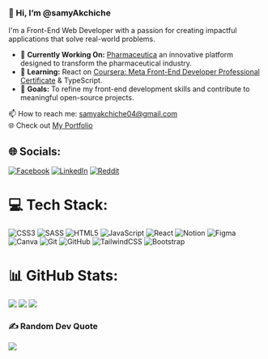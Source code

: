 ### 👋 Hi, I’m @samyAkchiche<br>
I'm a Front-End Web Developer with a passion for creating impactful applications that solve real-world problems.  

- 🔭 **Currently Working On:** [Pharmaceutica](https://github.com/yanissiammour/Pharmaceutica)  an innovative platform designed to transform the pharmaceutical industry.
- 🌱 **Learning:** React on [Coursera: Meta Front-End Developer Professional Certificate](https://www.coursera.org/professional-certificates/meta-front-end-developer) & TypeScript.
- 🎯 **Goals:** To refine my front-end development skills and contribute to meaningful open-source projects.  

📫 How to reach me: samyakchiche04@gmail.com <br/>
🌐 Check out [My Portfolio](https://myportfolio-55f59.web.app/)



## 🌐 Socials:
[![Facebook](https://img.shields.io/badge/Facebook-%231877F2.svg?logo=Facebook&logoColor=white)](https://facebook.com/SamyAkchiche) [![LinkedIn](https://img.shields.io/badge/LinkedIn-%230077B5.svg?logo=linkedin&logoColor=white)](https://linkedin.com/in/samy-akchiche-58a861291) [![Reddit](https://img.shields.io/badge/Reddit-%23FF4500.svg?logo=Reddit&logoColor=white)](https://reddit.com/user/Such-Current-1186) 

# 💻 Tech Stack:
![CSS3](https://img.shields.io/badge/css3-%231572B6.svg?style=for-the-badge&logo=css3&logoColor=white) ![SASS](https://img.shields.io/badge/SASS-hotpink.svg?style=for-the-badge&logo=SASS&logoColor=white) ![HTML5](https://img.shields.io/badge/html5-%23E34F26.svg?style=for-the-badge&logo=html5&logoColor=white) ![JavaScript](https://img.shields.io/badge/javascript-%23323330.svg?style=for-the-badge&logo=javascript&logoColor=%23F7DF1E) ![React](https://img.shields.io/badge/react-%2320232a.svg?style=for-the-badge&logo=react&logoColor=%2361DAFB) ![Notion](https://img.shields.io/badge/Notion-%23000000.svg?style=for-the-badge&logo=notion&logoColor=white) ![Figma](https://img.shields.io/badge/figma-%23F24E1E.svg?style=for-the-badge&logo=figma&logoColor=white) ![Canva](https://img.shields.io/badge/Canva-%2300C4CC.svg?style=for-the-badge&logo=Canva&logoColor=white) ![Git](https://img.shields.io/badge/git-%23F05033.svg?style=for-the-badge&logo=git&logoColor=white) ![GitHub](https://img.shields.io/badge/github-%23121011.svg?style=for-the-badge&logo=github&logoColor=white) ![TailwindCSS](https://img.shields.io/badge/tailwindcss-%2338B2AC.svg?style=for-the-badge&logo=tailwind-css&logoColor=white) ![Bootstrap](https://img.shields.io/badge/bootstrap-%238511FA.svg?style=for-the-badge&logo=bootstrap&logoColor=white)
# 📊 GitHub Stats:
![](https://github-readme-stats.vercel.app/api?username=samyAkchiche&theme=dark&hide_border=false&include_all_commits=true&count_private=true)
![](https://github-readme-streak-stats.herokuapp.com/?user=samyAkchiche&theme=dark&hide_border=false)
![](https://github-readme-stats.vercel.app/api/top-langs/?username=samyAkchiche&theme=dark&hide_border=false&include_all_commits=true&count_private=true&layout=compact)

### ✍️ Random Dev Quote
![](https://quotes-github-readme.vercel.app/api?type=horizontal&theme=radical)
